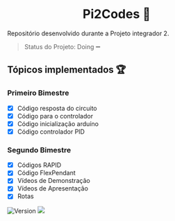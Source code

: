 <h1 align="center">Pi2Codes 👋</h1>


Repositório desenvolvido durante a Projeto integrador 2.
> Status do Projeto: Doing :heavy_minus_sign:

## Tópicos implementados :trophy:
### Primeiro Bimestre
- [X] Código resposta do circuito
- [X] Código para o controlador
- [X] Código inicialização arduíno
- [X] Código controlador PID

### Segundo Bimestre
- [X] Códigos RAPID
- [X] Código FlexPendant
- [X] Vídeos de Demonstração
- [X] Vídeos de Apresentação
- [X] Rotas 

<p>
  <img alt="Version" src="https://img.shields.io/badge/version-1.0-blue.svg?cacheSeconds=2592000" />
    <img src="https://img.shields.io/static/v1?label=PI2&message=PID&color=brightgreengreen&style=for-the-badge&logo=Python"/>
  </a>
</p>


